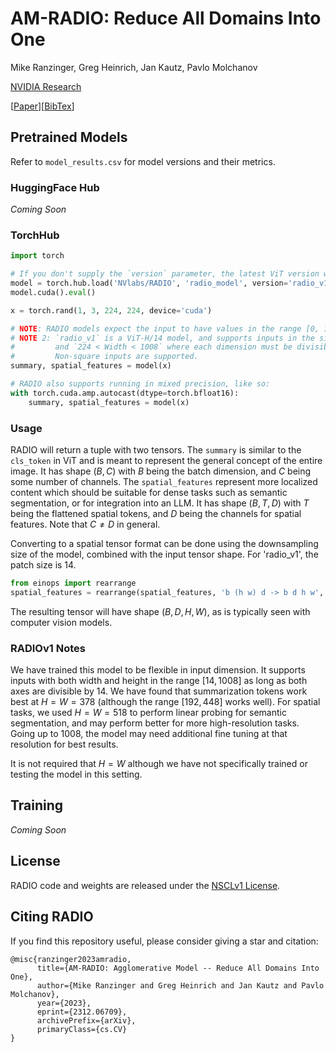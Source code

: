 # AM-RADIO: Reduce All Domains Into One

Mike Ranzinger, Greg Heinrich, Jan Kautz, Pavlo Molchanov

[NVIDIA Research](https://www.nvidia.com/en-us/research/)

\[[Paper](https://arxiv.org/abs/2312.06709)\]\[[BibTex](#citing-radio)\]

## Pretrained Models

Refer to `model_results.csv` for model versions and their metrics.

### HuggingFace Hub

_Coming Soon_

### TorchHub

```Python
import torch

# If you don't supply the `version` parameter, the latest ViT version will be returned.
model = torch.hub.load('NVlabs/RADIO', 'radio_model', version='radio_v1', progress=True)
model.cuda().eval()

x = torch.rand(1, 3, 224, 224, device='cuda')

# NOTE: RADIO models expect the input to have values in the range [0, 1]
# NOTE 2: `radio_v1` is a ViT-H/14 model, and supports inputs in the size range `224 < Height < 1008`
#         and `224 < Width < 1008` where each dimension must be divisible by 14.
#         Non-square inputs are supported.
summary, spatial_features = model(x)

# RADIO also supports running in mixed precision, like so:
with torch.cuda.amp.autocast(dtype=torch.bfloat16):
    summary, spatial_features = model(x)
```

### Usage

RADIO will return a tuple with two tensors. The `summary` is similar to the `cls_token` in ViT and is meant to represent the general concept of the entire image. It has shape $(B,C)$ with $B$ being the batch dimension, and $C$ being some number of channels. The `spatial_features` represent more localized content which should be suitable for dense tasks such as semantic segmentation, or for integration into an LLM. It has shape $(B,T,D)$ with $T$ being the flattened spatial tokens, and $D$ being the channels for spatial features. Note that $C \neq D$ in general.

Converting to a spatial tensor format can be done using the downsampling size of the model, combined with the input tensor shape. For 'radio_v1', the patch size is 14.
```Python
from einops import rearrange
spatial_features = rearrange(spatial_features, 'b (h w) d -> b d h w', h=x.shape[-2] // patch_size, w=x.shape[-1] // patch_size)
```

The resulting tensor will have shape $(B,D,H,W)$, as is typically seen with computer vision models.

### RADIOv1 Notes

We have trained this model to be flexible in input dimension. It supports inputs with both width and height in the range $[14, 1008]$ as long as both axes are divisible by 14. We have found that summarization tokens work best at $H=W=378$ (although the range $[192, 448]$ works well). For spatial tasks, we used $H=W=518$ to perform linear probing for semantic segmentation, and may perform better for more high-resolution tasks. Going up to $1008$, the model may need additional fine tuning at that resolution for best results.

It is not required that $H=W$ although we have not specifically trained or testing the model in this setting.


## Training

_Coming Soon_

## License

RADIO code and weights are released under the [NSCLv1 License](LICENSE).

## Citing RADIO

If you find this repository useful, please consider giving a star and citation:
```
@misc{ranzinger2023amradio,
      title={AM-RADIO: Agglomerative Model -- Reduce All Domains Into One},
      author={Mike Ranzinger and Greg Heinrich and Jan Kautz and Pavlo Molchanov},
      year={2023},
      eprint={2312.06709},
      archivePrefix={arXiv},
      primaryClass={cs.CV}
}
```
